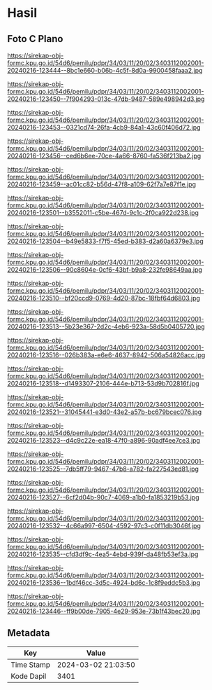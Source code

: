 # Hasil

## Foto C Plano

https://sirekap-obj-formc.kpu.go.id/54d6/pemilu/pdpr/34/03/11/20/02/3403112002001-20240216-123444--8bc1e660-b06b-4c5f-8d0a-9900458faaa2.jpg

https://sirekap-obj-formc.kpu.go.id/54d6/pemilu/pdpr/34/03/11/20/02/3403112002001-20240216-123450--7f904293-013c-47db-9487-589e498942d3.jpg

https://sirekap-obj-formc.kpu.go.id/54d6/pemilu/pdpr/34/03/11/20/02/3403112002001-20240216-123453--0321cd74-26fa-4cb9-84a1-43c60f406d72.jpg

https://sirekap-obj-formc.kpu.go.id/54d6/pemilu/pdpr/34/03/11/20/02/3403112002001-20240216-123456--ced6b6ee-70ce-4a66-8760-fa536f213ba2.jpg

https://sirekap-obj-formc.kpu.go.id/54d6/pemilu/pdpr/34/03/11/20/02/3403112002001-20240216-123459--ac01cc82-b56d-47f8-a109-62f7a7e87f1e.jpg

https://sirekap-obj-formc.kpu.go.id/54d6/pemilu/pdpr/34/03/11/20/02/3403112002001-20240216-123501--b3552011-c5be-467d-9c1c-2f0ca922d238.jpg

https://sirekap-obj-formc.kpu.go.id/54d6/pemilu/pdpr/34/03/11/20/02/3403112002001-20240216-123504--b49e5833-f7f5-45ed-b383-d2a60a6379e3.jpg

https://sirekap-obj-formc.kpu.go.id/54d6/pemilu/pdpr/34/03/11/20/02/3403112002001-20240216-123506--90c8604e-0cf6-43bf-b9a8-232fe98649aa.jpg

https://sirekap-obj-formc.kpu.go.id/54d6/pemilu/pdpr/34/03/11/20/02/3403112002001-20240216-123510--bf20ccd9-0769-4d20-87bc-18fbf64d6803.jpg

https://sirekap-obj-formc.kpu.go.id/54d6/pemilu/pdpr/34/03/11/20/02/3403112002001-20240216-123513--5b23e367-2d2c-4eb6-923a-58d5b0405720.jpg

https://sirekap-obj-formc.kpu.go.id/54d6/pemilu/pdpr/34/03/11/20/02/3403112002001-20240216-123516--026b383a-e6e6-4637-8942-506a54826acc.jpg

https://sirekap-obj-formc.kpu.go.id/54d6/pemilu/pdpr/34/03/11/20/02/3403112002001-20240216-123518--d1493307-2106-444e-b713-53d9b702816f.jpg

https://sirekap-obj-formc.kpu.go.id/54d6/pemilu/pdpr/34/03/11/20/02/3403112002001-20240216-123521--31045441-e3d0-43e2-a57b-bc679bcec076.jpg

https://sirekap-obj-formc.kpu.go.id/54d6/pemilu/pdpr/34/03/11/20/02/3403112002001-20240216-123523--d4c9c22e-ea18-47f0-a896-90adf4ee7ce3.jpg

https://sirekap-obj-formc.kpu.go.id/54d6/pemilu/pdpr/34/03/11/20/02/3403112002001-20240216-123525--7db5ff79-9467-47b8-a782-fa227543ed81.jpg

https://sirekap-obj-formc.kpu.go.id/54d6/pemilu/pdpr/34/03/11/20/02/3403112002001-20240216-123527--6cf2d04b-90c7-4069-a1b0-fa1853219b53.jpg

https://sirekap-obj-formc.kpu.go.id/54d6/pemilu/pdpr/34/03/11/20/02/3403112002001-20240216-123532--4c66a997-6504-4592-97c3-c0f11db3046f.jpg

https://sirekap-obj-formc.kpu.go.id/54d6/pemilu/pdpr/34/03/11/20/02/3403112002001-20240216-123535--cfd3df9c-4ea5-4ebd-939f-da48fb53ef3a.jpg

https://sirekap-obj-formc.kpu.go.id/54d6/pemilu/pdpr/34/03/11/20/02/3403112002001-20240216-123536--1bdf46cc-3d5c-4924-bd6c-1c8f9eddc5b3.jpg

https://sirekap-obj-formc.kpu.go.id/54d6/pemilu/pdpr/34/03/11/20/02/3403112002001-20240216-123446--ff9b00de-7905-4e29-953e-73b1f43bec20.jpg


## Metadata

| Key        | Value               |
| ---------- | ------------------- |
| Time Stamp | 2024-03-02 21:03:50 |
| Kode Dapil | 3401                |



